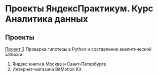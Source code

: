 # Проекты ЯндексПрактикум. Курс Аналитика данных
## Проекты
[Проект 3](https://github.com/pshsyz/Practicum_projects/commit/2892c605449db79c5b94882dae628e0144b66c59)
Проверка гипотезы в Python и составление аналитической записки
1. Яндекс книги в Москве и Санкт-Петербурге
2. Интернет-магазина BitMotion Kit
